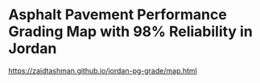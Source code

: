 # Asphalt Pavement Performance Grading Map with 98% Reliability in Jordan

https://zaidtashman.github.io/jordan-pg-grade/map.html
